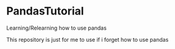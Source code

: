 # PandasTutorial
Learning/Relearning how to use pandas

This repository is just for me to use if i forget how to use pandas
